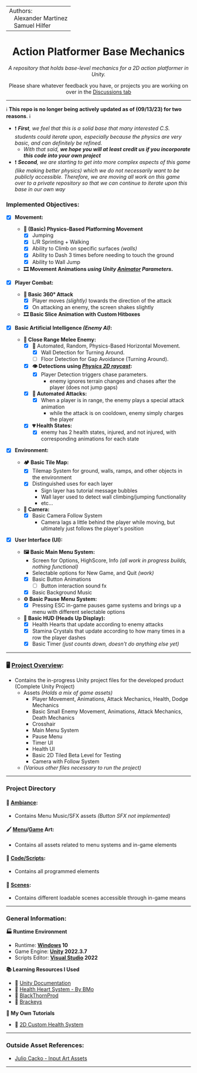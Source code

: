 
<table>
  <tr>
    <td>Authors:<br>
      &nbsp;&nbsp;&nbsp;Alexander Martinez<br>
      &nbsp;&nbsp;&nbsp;Samuel Hilfer</td>
  </tr>
</table>

<h1 align="center">Action Platformer Base Mechanics</h1>
<p align="center"><i>A repository that holds base-level mechanics for a 2D action platformer in Unity.</i></p>
<p align="center">Please share whatever feedback you have, or projects you are working on over in the <a href="https://github.com/GrowingPaigns/15-Minutes-From-Jupiter/discussions">Discussions tab</a></p>

---

:information_source: **This repo is no longer being actively updated as of (09/13/23) for two reasons**. :information_source:
- ❗ _**First**, we feel that this is a solid base that many interested C.S. students could iterate upon, especially because the physics are very basic, and can definitely be refined._
    - _With that said, **we hope you will at least credit us if you incorporate this code into your own project**_
- ❗ _**Second**, we are starting to get into more complex aspects of this game (like making better physics) which we do not necessarily want to be publicly accessible. Therefore, we are moving all work on this game over to a private repository so that we can continue to iterate upon this base in our own way_

### Implemented Objectives:
- [x] **Movement:**
  - **🏃 (Basic) Physics-Based Platforming Movement**
    - [X] Jumping
    - [X] L/R Sprinting + Walking
    - [X] Ability to Climb on specific surfaces _(walls)_
    - [X] Ability to Dash 3 times before needing to touch the ground
    - [X] Ability to Wall Jump     
  - **🎞️ Movement Animations _using Unity [Animator](https://docs.unity3d.com/Manual/AnimatorWindow.html) Parameters_.**

- [x] **Player Combat:**
    - **🏹 Basic 360° Attack**
      - [X] Player moves _(slightly)_ towards the direction of the attack
      - [X] On attacking an enemy, the screen shakes slightly 
    - **🎞️ Basic Slice Animation with Custom Hitboxes**

- [x] **Basic Artificial Intelligence _(Enemy AI)_:**
    - **👿 Close Range Melee Enemy:**
        - [x] 🏃 Automated, Random, Physics-Based Horizontal Movement.
          - [x] Wall Detection for Turning Around.
          - [ ] Floor Detection for Gap Avoidance (Turning Around).
        - [x] **👁️ Detections using _[Physics 2D raycast](https://docs.unity3d.com/ScriptReference/Physics2D.Raycast.html)_:**
          - [x] Player Detection triggers chase parameters.
            - enemy ignores terrain changes and chases after the player (does not jump gaps) 
        - [x] **🏹 Automated Attacks:**
          - [X] When a player is in range, the enemy plays a special attack animation
            - while the attack is on cooldown, enemy simply charges the player
        - [x] **💔 Health States:**
          - [X] enemy has 2 health states, injured, and not injured, with corresponding animations for each state 

- [x] **Environment:**
  - **🏕️ Basic Tile Map:**
    - [X] Tilemap System for ground, walls, ramps, and other objects in the environment
    - [X] Distinguished uses for each layer
      - Sign layer has tutorial message bubbles
      - Wall layer used to detect wall climbing/jumping functionality
      - etc...
   - **🎥 Camera:**
     - [X] Basic Camera Follow System
       - Camera lags a little behind the player while moving, but ultimately just follows the player's position   

- [X] **User Interface (UI):**
  - **🖼️ Basic Main Menu System:**
    - Screen for Options, HighScore, Info _(all work in progress builds, nothing functional)_
    - Selectable options for New Game, and Quit _(work)_
    - [X] Basic Button Animations
      - [ ] Button interaction sound fx
    - [X] Basic Background Music
  - **⚙️ Basic Pause Menu System:**
    - [X] Pressing ESC in-game pauses game systems and brings up a menu with different selectable options
  - **🔲 Basic HUD (Heads Up Display):**
    - [X] Health Hearts that update according to enemy attacks
    - [X] Stamina Crystals that update according to how many times in a row the player dashes
    - [X] Basic Timer _(just counts down, doesn't do anything else yet)_ 
---
### 🖥️ [Project Overview](https://github.com/GrowingPaigns/15-Minutes-From-Jupiter/tree/main/Code):
- Contains the in-progress Unity project files for the developed product (Complete Unity Project)
    - Assets *(Holds a mix of game assets)*
        - Player Movement, Animations, Attack Mechanics, Health, Dodge Mechanics
        - Basic Small Enemy Movement, Animations, Attack Mechanics, Death Mechanics
        - Crosshair
        - Main Menu System
        - Pause Menu
        - Timer UI
        - Health UI
        - Basic 2D Tiled Beta Level for Testing
        - Camera with Follow System
    - *(Various other files necessary to run the project)*
---
### **Project Directory**
#### 🎵 [Ambiance](https://github.com/GrowingPaigns/Unity-2D-Platformer-Prototype/tree/main/Code/15%20Minutes%20From%20Jupiter/Assets/MainMenuAssets/Menu%20Ambiance): 
- Contains Menu Music/SFX assets *(Button SFX not implemented)*

#### 🖌️ [Menu](https://github.com/GrowingPaigns/Unity-2D-Platformer-Prototype/tree/main/Code/15%20Minutes%20From%20Jupiter/Assets/MainMenuAssets)/[Game](https://github.com/GrowingPaigns/Unity-2D-Platformer-Prototype/tree/main/Code/15%20Minutes%20From%20Jupiter/Assets/LevelAssets) Art:
- Contains all assets related to menu systems and in-game elements

#### 📜 [Code/Scripts](https://github.com/GrowingPaigns/Unity-2D-Platformer-Prototype/tree/main/Code/15%20Minutes%20From%20Jupiter/Assets/Scripts):
- Contains all programmed elements 

#### 🎥 [Scenes](https://github.com/GrowingPaigns/Unity-2D-Platformer-Prototype/tree/main/Code/15%20Minutes%20From%20Jupiter/Assets/Scenes):
- Contains different loadable scenes accessible through in-game means 

---   
### General Information:

**🏭 Runtime Environment**

- Runtime: **[Windows](https://www.microsoft.com/en-us/windows) 10**
- Game Engine: **[Unity](https://unity.com/releases/editor/whats-new/2022.3.7) 2022.3.7**
- Scripts Editor: **[Visual Studio](https://visualstudio.microsoft.com) 2022**

**📚 Learning Resources I Used**

- 📕 [Unity Documentation](https://docs.unity.com)
- 📼 [Health Heart System - By BMo](https://www.youtube.com/watch?v=5NViMw-ALAo)
- 📼 [BlackThornProd](https://www.youtube.com/@Blackthornprod)
- 📼 [Brackeys](https://www.youtube.com/@Brackeys)

**📄 My Own Tutorials**
- 📼 [2D Custom Health System](https://www.youtube.com/watch?v=sAy0K5W9Woc)

---      
### Outside Asset References:
- [Julio Cacko - Input Art Assets](https://juliocacko.itch.io/free-input-prompts) 
---   
